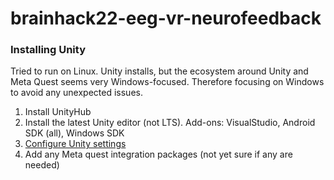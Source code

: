 # brainhack22-eeg-vr-neurofeedback

### Installing Unity

Tried to run on Linux. Unity installs, but the ecosystem around Unity and Meta Quest seems very Windows-focused. Therefore focusing on Windows to avoid any unexpected issues.

1. Install UnityHub
2. Install the latest Unity editor (not LTS). Add-ons: VisualStudio, Android SDK (all), Windows SDK
3. [Configure Unity settings](https://developer.oculus.com/documentation/unity/unity-conf-settings/#build-settings)
3. Add any Meta quest integration packages (not yet sure if any are needed)

